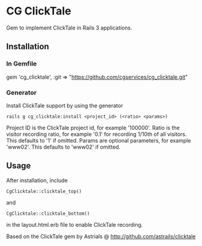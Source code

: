 # CG ClickTale
Gem to implement ClickTale in Rails 3 applications.

## Installation
### In Gemfile
gem 'cg_clicktale', :git => "https://github.com/cgservices/cg_clicktale.git"

### Generator
Install ClickTale support by using the generator

    rails g cg_clicktale:install <project_id> (<ratio> <params>)

Project ID is the ClickTale project id, for example '100000'.
Ratio is the visitor recording ratio, for example '0.1' for recording 1/10th of all visitors. This defaults to '1' if omitted.
Params are optional parameters, for example 'www02'. This defaults to 'www02' if omitted.

## Usage
After installation, include

    CgClicktale::clicktale_top()

and

    CgClicktale::clicktale_bottom()

in the layout.html.erb file to enable ClickTale recording.


Based on the ClickTale gem by Astrials @ http://github.com/astrails/clicktale